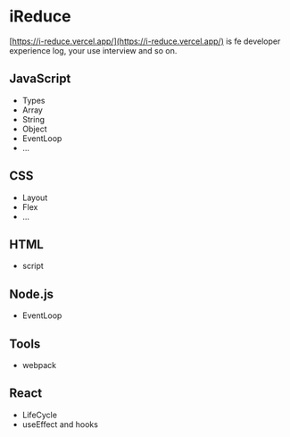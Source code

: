# iReduce

[https://i-reduce.vercel.app/](https://i-reduce.vercel.app/) is fe developer experience log, your use interview and so on.

## JavaScript

- Types
- Array
- String
- Object
- EventLoop
- ...

## CSS

- Layout
- Flex
- ...

## HTML

- script

## Node.js

- EventLoop

## Tools

- webpack

## React

- LifeCycle
- useEffect and hooks
